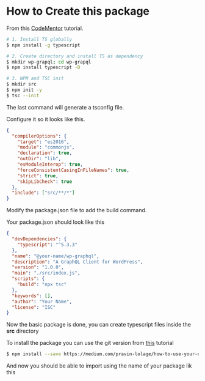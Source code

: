 # How to Create this package

From this [CodeMentor](https://www.codementor.io/@dhananjaykumar/build-and-publish-an-npm-typescript-package-1jklrmbf2g) tutorial.



```bash
# 1. Install TS globally
$ npm install -g typescript

# 2. Create directory and install TS as dependency
$ mkdir wp-grapql; cd wp-grapql
$ npm install typescript -D

# 3. NPM and TSC init
$ mkdir src
$ npm init -y
$ tsc --init
```

The last command will generate a tsconfig file.

Configure it so it looks like this.

```json
{
  "compilerOptions": {
    "target": "es2016",
    "module": "commonjs",
    "declaration": true,
    "outDir": "lib",
    "esModuleInterop": true,
    "forceConsistentCasingInFileNames": true,
    "strict": true,
    "skipLibCheck": true
  },
  "include": ["src/**/*"]
}
```

Modify the package.json file to add the build command.

Your package.json should look like this

```json
{
  "devDependencies": {
    "typescript": "^5.3.3"
  },
  "name": "@your-name/wp-graphql",
  "description": "A GraphQL Client for WordPress",
  "version": "1.0.0",
  "main": "./src/index.js",
  "scripts": {
    "build": "npx tsc"
  },
  "keywords": [],
  "author": "Your Name",
  "license": "ISC"
}
```

Now the basic package is done, you can create typescript files inside the **src** directory

To install the package you can use the git version from [this](https://medium.com/pravin-lolage/how-to-use-your-own-package-from-git-repository-as-a-node-module-8b543c13957e) tutorial 

```bash
$ npm install --save https://medium.com/pravin-lolage/how-to-use-your-own-package-from-git-repository-as-a-node-module-8b543c13957e
```

And now you should be able to import using the name of your package lik this


